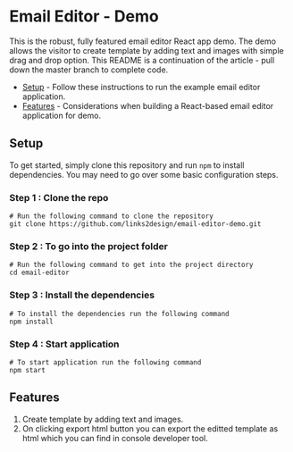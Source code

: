 # Email Editor - Demo

This is the robust, fully featured email editor React app demo. The demo allows the visitor to create template by adding text and images with simple drag and drop option. This README is a continuation of the article - pull down the master branch to complete code.

- [Setup](#setup) - Follow these instructions to run the example email editor application.
- [Features](#features) - Considerations when building a React-based email editor application for demo.


## Setup

To get started, simply clone this repository and run `npm` to install dependencies. You may need to go over some basic configuration steps.

### Step 1 : Clone the repo
```
# Run the following command to clone the repository
git clone https://github.com/links2design/email-editor-demo.git
```

### Step 2 : To go into the project folder 
 ```
 # Run the following command to get into the project directory
 cd email-editor
 ```

### Step 3 : Install the dependencies 
```
# To install the dependencies run the following command
npm install
```

### Step 4 : Start application
```
# To start application run the following command
npm start
```


## Features

1. Create template by adding text and images.
2. On clicking export html button you can export the editted template as html which you can find in console developer tool.

